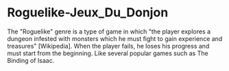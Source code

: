 # Roguelike-Jeux_Du_Donjon
The "Roguelike" genre is a type of game in which "the player explores a dungeon infested with monsters which he must fight to gain experience and treasures" [Wikipedia]. When the player fails, he loses his progress and must start from the beginning. Like several popular games such as The Binding of Isaac.
